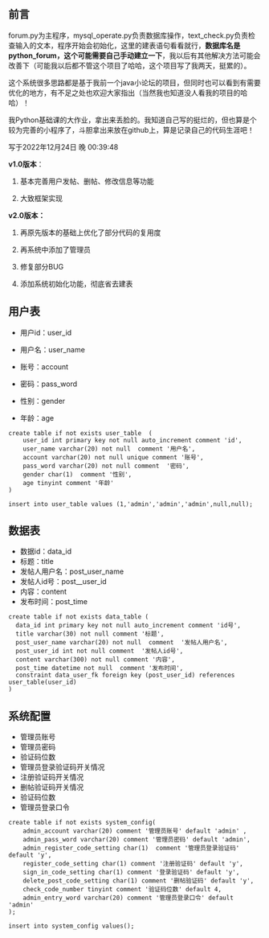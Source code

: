 ## 前言

forum.py为主程序，mysql_operate.py负责数据库操作，text_check.py负责检查输入的文本，程序开始会初始化，这里的建表语句看看就行，**数据库名是python_forum，这个可能需要自己手动建立一下**，我以后有其他解决方法可能会改善下（可能我以后都不管这个项目了哈哈，这个项目写了我两天，挺累的）。

这个系统很多思路都是基于我前一个java小论坛的项目，但同时也可以看到有需要优化的地方，有不足之处也欢迎大家指出（当然我也知道没人看我的项目的哈哈）！

我Python基础课的大作业，拿出来丢脸的。我知道自己写的挺烂的，但也算是个较为完善的小程序了，斗胆拿出来放在github上，算是记录自己的代码生涯吧！

写于2022年12月24日 晚 00:39:48



**v1.0版本**：

1. 基本完善用户发帖、删帖、修改信息等功能

2. 大致框架实现



**v2.0版本：**

1. 再原先版本的基础上优化了部分代码的复用度

2. 再系统中添加了管理员
3. 修复部分BUG
4. 添加系统初始化功能，彻底省去建表



## 用户表

- 用户id：user_id

- 用户名：user_name
- 账号：account
- 密码：pass_word
- 性别：gender
- 年龄：age

```mysql
create table if not exists user_table  (
    user_id int primary key not null auto_increment comment 'id',
    user_name varchar(20) not null  comment '用户名',
    account varchar(20) not null unique comment '账号',
    pass_word varchar(20) not null comment  '密码',
    gender char(1)  comment '性别',
    age tinyint comment '年龄'
)

insert into user_table values (1,'admin','admin','admin',null,null);
```



## 数据表

- 数据id：data_id
- 标题：title
- 发帖人用户名：post_user_name
- 发帖人id号：post__user_id
- 内容：content
- 发布时间：post_time

```mysql
create table if not exists data_table (
  data_id int primary key not null auto_increment comment 'id号',
  title varchar(30) not null comment '标题',
  post_user_name varchar(20) not null  comment  '发帖人用户名',
  post_user_id int not null comment  '发帖人id号',
  content varchar(300) not null comment '内容',
  post_time datetime not null  comment '发布时间',
  constraint data_user_fk foreign key (post_user_id) references user_table(user_id)
)
```



## 系统配置

- 管理员账号
- 管理员密码
- 验证码位数
- 管理员登录验证码开关情况
- 注册验证码开关情况
- 删帖验证码开关情况
- 验证码位数
- 管理员登录口令

```mysql
create table if not exists system_config(
    admin_account varchar(20) comment '管理员账号' default 'admin' ,
    admin_pass_word varchar(20) comment '管理员密码' default 'admin',
    admin_register_code_setting char(1)  comment '管理员登录验证码' default 'y',
    register_code_setting char(1) comment '注册验证码' default 'y',
    sign_in_code_setting char(1) comment '登录验证码' default 'y',
    delete_post_code_setting char(1) comment '删帖验证码' default 'y',
    check_code_number tinyint comment '验证码位数' default 4,
    admin_entry_word varchar(20) comment '管理员登录口令' default 'admin'
);

insert into system_config values();
```

